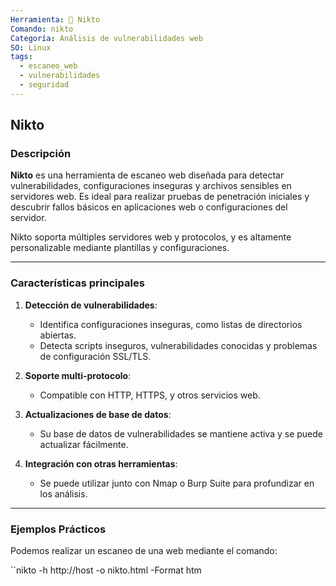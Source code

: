 ```yaml
---
Herramienta: 🔎 Nikto
Comando: nikto
Categoría: Análisis de vulnerabilidades web
SO: Linux
tags:
  - escaneo_web
  - vulnerabilidades
  - seguridad
---
```


## Nikto

### Descripción

**Nikto** es una herramienta de escaneo web diseñada para detectar vulnerabilidades, configuraciones inseguras y archivos sensibles en servidores web. Es ideal para realizar pruebas de penetración iniciales y descubrir fallos básicos en aplicaciones web o configuraciones del servidor. 

Nikto soporta múltiples servidores web y protocolos, y es altamente personalizable mediante plantillas y configuraciones.

---

### Características principales

1. **Detección de vulnerabilidades**:
   - Identifica configuraciones inseguras, como listas de directorios abiertas.
   - Detecta scripts inseguros, vulnerabilidades conocidas y problemas de configuración SSL/TLS.

2. **Soporte multi-protocolo**:
   - Compatible con HTTP, HTTPS, y otros servicios web.

3. **Actualizaciones de base de datos**:
   - Su base de datos de vulnerabilidades se mantiene activa y se puede actualizar fácilmente.

4. **Integración con otras herramientas**:
   - Se puede utilizar junto con Nmap o Burp Suite para profundizar en los análisis.

---

### Ejemplos Prácticos

Podemos realizar un escaneo de una web mediante el comando:

``nikto -h http://host -o nikto.html -Format htm


